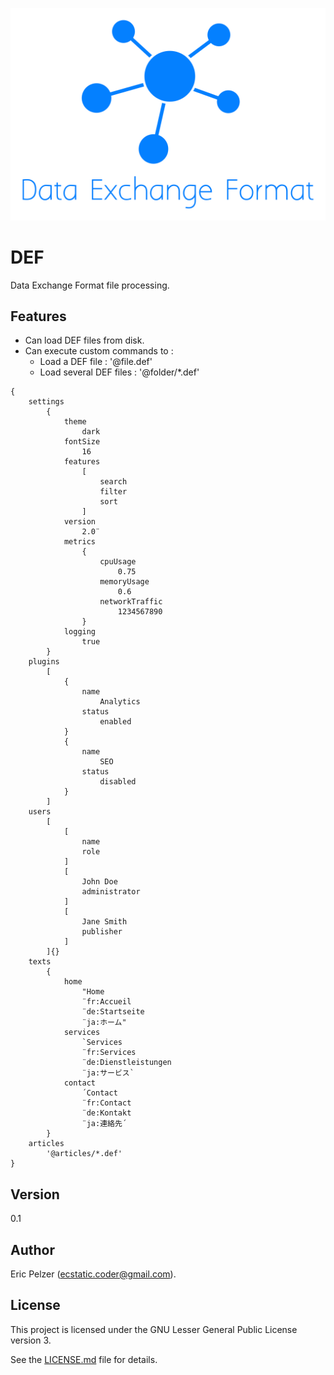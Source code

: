 ![](https://github.com/senselogic/DEF/blob/master/LOGO/def.png)

# DEF

Data Exchange Format file processing.

## Features

*   Can load DEF files from disk.
*   Can execute custom commands to :
    *   Load a DEF file  : '@file.def'
    *   Load several DEF files : '@folder/*.def'

```
{
    settings
        {
            theme
                dark
            fontSize
                16
            features
                [
                    search
                    filter
                    sort
                ]
            version
                2.0¨
            metrics
                {
                    cpuUsage
                        0.75
                    memoryUsage
                        0.6
                    networkTraffic
                        1234567890
                }
            logging
                true
        }
    plugins
        [
            {
                name
                    Analytics
                status
                    enabled
            }
            {
                name
                    SEO
                status
                    disabled
            }
        ]
    users
        [
            [
                name
                role
            ]
            [
                John Doe
                administrator
            ]
            [
                Jane Smith
                publisher
            ]
        ]{}
    texts
        {
            home
                "Home
                ¨fr:Accueil
                ¨de:Startseite
                ¨ja:ホーム"
            services
                `Services
                ¨fr:Services
                ¨de:Dienstleistungen
                ¨ja:サービス`
            contact
                ´Contact
                ¨fr:Contact
                ¨de:Kontakt
                ¨ja:連絡先´
        }
    articles
        '@articles/*.def'
}
```

## Version

0.1

## Author

Eric Pelzer (ecstatic.coder@gmail.com).

## License

This project is licensed under the GNU Lesser General Public License version 3.

See the [LICENSE.md](LICENSE.md) file for details.
